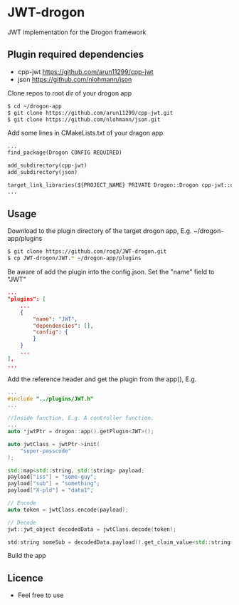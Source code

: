 # JWT-drogon
JWT implementation for the Drogon framework

## Plugin required dependencies

* cpp-jwt https://github.com/arun11299/cpp-jwt
* json https://github.com/nlohmann/json

Clone repos to root dir of your drogon app

```bash
$ cd ~/drogon-app
$ git clone https://github.com/arun11299/cpp-jwt.git
$ git clone https://github.com/nlohmann/json.git
```

Add some lines in CMakeLists.txt of your dragon app

```txt
...
find_package(Drogon CONFIG REQUIRED)

add_subdirectory(cpp-jwt)
add_subdirectory(json)

target_link_libraries(${PROJECT_NAME} PRIVATE Drogon::Drogon cpp-jwt::cpp-jwt nlohmann_json::nlohmann_json)
...
```

## Usage
Download to the plugin directory of the target drogon app, E.g. ~/drogon-app/plugins

```bash
$ git clone https://github.com/roq3/JWT-drogon.git
$ cp JWT-drogon/JWT.* ~/drogon-app/plugins
```

Be aware of add the plugin into the config.json. Set the "name" field to "JWT"

```json
...
"plugins": [
    ...
    {
        "name": "JWT",
        "dependencies": [],
        "config": {
        }
    }
    ...
],
...
```

Add the reference header and get the plugin from the app(), E.g. 

```c++
...
#include "../plugins/JWT.h"
...

//Inside function, E.g. A controller function.
...
auto *jwtPtr = drogon::app().getPlugin<JWT>();

auto jwtClass = jwtPtr->init(
    "super-passcode"                 
);

std::map<std::string, std::string> payload;
payload["iss"] = "some-guy";
payload["sub"] = "something";
payload["X-pld"] = "data1";

// Encode
auto token = jwtClass.encode(payload);

// Decode
jwt::jwt_object decodedData = jwtClass.decode(token);

std:string someSub = decodedData.payload().get_claim_value<std::string>("sub"); // return sub as string (someSub will be "something")
```

Build the app

## Licence
* Feel free to use